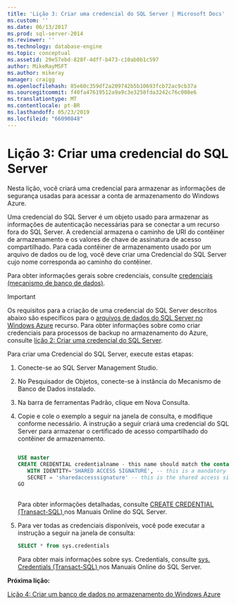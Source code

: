 ```yaml
---
title: 'Lição 3: Criar uma credencial do SQL Server | Microsoft Docs'
ms.custom: ''
ms.date: 06/13/2017
ms.prod: sql-server-2014
ms.reviewer: ''
ms.technology: database-engine
ms.topic: conceptual
ms.assetid: 29e57ebd-828f-4dff-b473-c10ab0b1c597
author: MikeRayMSFT
ms.author: mikeray
manager: craigg
ms.openlocfilehash: 85e60c359df2a209742b5b10693fcb72ac9cb37a
ms.sourcegitcommit: f40fa47619512a9a9c3e3258fda3242c76c008e6
ms.translationtype: MT
ms.contentlocale: pt-BR
ms.lasthandoff: 05/23/2019
ms.locfileid: "66090848"
---
```

# <a name="lesson-3-create-a-sql-server-credential"></a>Lição 3: Criar uma credencial do SQL Server
  Nesta lição, você criará uma credencial para armazenar as informações de segurança usadas para acessar a conta de armazenamento do Windows Azure.  
  
 Uma credencial do SQL Server é um objeto usado para armazenar as informações de autenticação necessárias para se conectar a um recurso fora do SQL Server. A credencial armazena o caminho de URI do contêiner de armazenamento e os valores de chave de assinatura de acesso compartilhado. Para cada contêiner de armazenamento usado por um arquivo de dados ou de log, você deve criar uma Credencial do SQL Server cujo nome corresponda ao caminho do contêiner.  
  
 Para obter informações gerais sobre credenciais, consulte [credenciais &#40;mecanismo de banco de dados&#41;](security/authentication-access/credentials-database-engine.md).  
  
> [!IMPORTANT]  
>  Os requisitos para a criação de uma credencial do SQL Server descritos abaixo são específicos para o [arquivos de dados do SQL Server no Windows Azure](databases/sql-server-data-files-in-microsoft-azure.md) recurso. Para obter informações sobre como criar credenciais para processos de backup no armazenamento do Azure, consulte [lição 2: Criar uma credencial do SQL Server](../tutorials/lesson-2-create-a-sql-server-credential.md).  
  
 Para criar uma Credencial do SQL Server, execute estas etapas:  
  
1.  Conecte-se ao SQL Server Management Studio.  
  
2.  No Pesquisador de Objetos, conecte-se à instância do Mecanismo de Banco de Dados instalado.  
  
3.  Na barra de ferramentas Padrão, clique em Nova Consulta.  
  
4.  Copie e cole o exemplo a seguir na janela de consulta, e modifique conforme necessário. A instrução a seguir criará uma credencial do SQL Server para armazenar o certificado de acesso compartilhado do contêiner de armazenamento.  
  
    ```sql  
  
    USE master  
    CREATE CREDENTIAL credentialname - this name should match the container path and it must start with https.   
       WITH IDENTITY='SHARED ACCESS SIGNATURE', -- this is a mandatory string and do not change it.   
       SECRET = 'sharedaccesssignature' -- this is the shared access signature key that you obtained in Lesson 2.   
    GO  
  
    ```  
  
     Para obter informações detalhadas, consulte [CREATE CREDENTIAL &#40;Transact-SQL&#41; ](/sql/t-sql/statements/create-credential-transact-sql) nos Manuais Online do SQL Server.  
  
5.  Para ver todas as credenciais disponíveis, você pode executar a instrução a seguir na janela de consulta:  
  
    ```sql  
    SELECT * from sys.credentials  
    ```  
  
     Para obter mais informações sobre sys. Credentials, consulte [sys. Credentials &#40;Transact-SQL&#41; ](/sql/relational-databases/system-catalog-views/sys-credentials-transact-sql) nos Manuais Online do SQL Server.  
  
 **Próxima lição:**  
  
 [Lição 4: Criar um banco de dados no armazenamento do Windows Azure](lesson-3-database-backup-to-url.md)  
  
  
